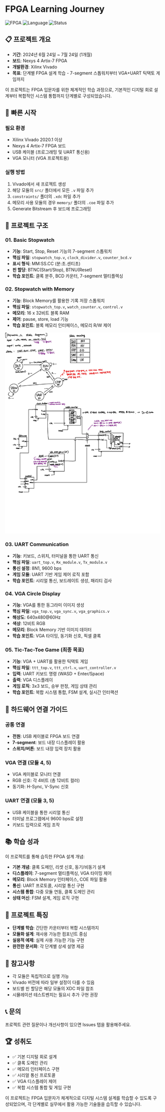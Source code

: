# FPGA Learning Journey

![FPGA](https://img.shields.io/badge/FPGA-NEXYS%20A7-blue)
![Language](https://img.shields.io/badge/Language-Verilog-orange)
![Status](https://img.shields.io/badge/Status-Complete-green)

## 📋 프로젝트 개요
- **기간**: 2024년 6월 24일 ~ 7월 24일 (1개월)
- **보드**: Nexys 4 Artix-7 FPGA
- **개발환경**: Xilinx Vivado
- **목표**: 단계별 FPGA 설계 학습 - 7-segment 스톱워치부터 VGA+UART 틱택토 게임까지

이 프로젝트는 FPGA 입문자를 위한 체계적인 학습 과정으로, 기본적인 디지털 회로 설계부터 복합적인 시스템 통합까지 단계별로 구성되었습니다.

## 🚀 빠른 시작

### 필요 환경
- Xilinx Vivado 2020.1 이상
- Nexys 4 Artix-7 FPGA 보드
- USB 케이블 (프로그래밍 및 UART 통신용)
- VGA 모니터 (VGA 프로젝트용)

### 실행 방법
1. Vivado에서 새 프로젝트 생성
2. 해당 모듈의 `src/` 폴더에서 모든 `.v` 파일 추가
3. `constraints/` 폴더의 `.xdc` 파일 추가
4. 메모리 사용 모듈의 경우 `memory/` 폴더의 `.coe` 파일 추가
5. Generate Bitstream 후 보드에 프로그래밍

## 📁 프로젝트 구조

### 01. Basic Stopwatch
- **기능**: Start, Stop, Reset 기능의 7-segment 스톱워치
- **핵심 파일**: `stopwatch_top.v`, `clock_divider.v`, `counter_bcd.v`
- **표시 형식**: MM:SS.CC (분:초.센티초)
- **핀 할당**: BTNC(Start/Stop), BTNU(Reset)
- **학습 포인트**: 클록 분주, BCD 카운터, 7-segment 멀티플렉싱

### 02. Stopwatch with Memory
- **기능**: Block Memory를 활용한 기록 저장 스톱워치
- **핵심 파일**: `stopwatch_top.v`, `watch_counter.v`, `control.v`
- **메모리**: 16 x 32비트 블록 RAM
- **제어**: pause, store, load 기능
- **학습 포인트**: 블록 메모리 인터페이스, 메모리 R/W 제어

![Stopwatch FSM](images/stopwatch_2%20FSM.jpg)

### 03. UART Communication
- **기능**: 키보드, 스위치, 터미널을 통한 UART 통신
- **핵심 파일**: `uart_top.v`, `Rx_module.v`, `Tx_module.v`
- **통신 설정**: 8N1, 9600 bps
- **게임 모듈**: UART 기반 게임 제어 로직 포함
- **학습 포인트**: 시리얼 통신, 보드레이트 생성, 패리티 검사

### 04. VGA Circle Display
- **기능**: VGA를 통한 동그라미 이미지 생성
- **핵심 파일**: `vga_top.v`, `vga_sync.v`, `vga_graphics.v`
- **해상도**: 640x480@60Hz
- **색상**: 12비트 RGB
- **메모리**: Block Memory 기반 이미지 데이터
- **학습 포인트**: VGA 타이밍, 동기화 신호, 픽셀 클록

### 05. Tic-Tac-Toe Game (최종 목표)
- **기능**: VGA + UART를 활용한 틱택토 게임
- **핵심 파일**: `ttt_top.v`, `ttt_ctrl.v`, `uart_controller.v`
- **입력**: UART 키보드 명령 (WASD + Enter/Space)
- **출력**: VGA 디스플레이
- **게임 로직**: 3x3 보드, 승부 판정, 게임 상태 관리
- **학습 포인트**: 복합 시스템 통합, FSM 설계, 실시간 인터랙션

## 🔧 하드웨어 연결 가이드

### 공통 연결
- **전원**: USB 케이블로 FPGA 보드 연결
- **7-segment**: 보드 내장 디스플레이 활용
- **스위치/버튼**: 보드 내장 입력 장치 활용

### VGA 연결 (모듈 4, 5)
- VGA 케이블로 모니터 연결
- RGB 신호: 각 4비트 (총 12비트 컬러)
- 동기화: H-Sync, V-Sync 신호

### UART 연결 (모듈 3, 5)
- USB 케이블을 통한 시리얼 통신
- 터미널 프로그램에서 9600 bps로 설정
- 키보드 입력으로 게임 조작

## 📚 학습 성과
이 프로젝트를 통해 습득한 FPGA 설계 개념:
- **기본 개념**: 클록 도메인, 리셋 신호, 동기/비동기 설계
- **디스플레이**: 7-segment 멀티플렉싱, VGA 타이밍 제어
- **메모리**: Block Memory 인터페이스, COE 파일 활용
- **통신**: UART 프로토콜, 시리얼 통신 구현
- **시스템 통합**: 다중 모듈 연동, 클록 도메인 관리
- **상태 머신**: FSM 설계, 게임 로직 구현

## 🎯 프로젝트 특징
- **단계별 학습**: 간단한 카운터부터 복합 시스템까지
- **모듈화 설계**: 재사용 가능한 컴포넌트 중심
- **실용적 예제**: 실제 사용 가능한 기능 구현
- **완전한 문서화**: 각 단계별 상세 설명 제공

## 🤝 참고사항
- 각 모듈은 독립적으로 실행 가능
- Vivado 버전에 따라 일부 설정이 다를 수 있음
- 보드별 핀 할당은 해당 모듈의 XDC 파일 참조
- 시뮬레이션 테스트벤치는 필요시 추가 구현 권장

## 📞 문의
프로젝트 관련 질문이나 개선사항이 있으면 Issues 탭을 활용해주세요.

## 🏆 성취도
- ✅ 기본 디지털 회로 설계
- ✅ 클록 도메인 관리
- ✅ 메모리 인터페이스 구현
- ✅ 시리얼 통신 프로토콜
- ✅ VGA 디스플레이 제어
- ✅ 복합 시스템 통합 및 게임 구현

이 프로젝트는 FPGA 입문자가 체계적으로 디지털 시스템 설계를 학습할 수 있도록 구성되었으며, 각 단계별로 실무에서 활용 가능한 기술들을 습득할 수 있습니다.